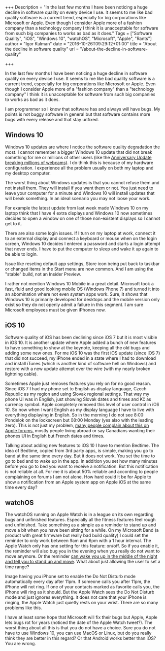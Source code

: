+++
Description = "In the last few months I have been noticing a huge decline in software quality on every device I use. It seems to me like bad quality software is a current trend, especially for big corporations like Microsoft or Apple. Even though I consider Apple more of a fashion company than a technology company I think it is unacceptable for software from such big companies to works as bad as it does."
Tags = ["Software Quality", "iOS", "Windows 10", "watchOS", "Microsoft", "Apple", "Rants"]
author = "Igor Kulman"
date = "2016-10-26T09:29:12+01:00"
title = "About the decline in software quality"
url = "/about-the-decline-in-software-quality"

+++

In the last few months I have been noticing a huge decline in software quality on every device I use. It seems to me like bad quality software is a current trend, especially for big corporations like Microsoft or Apple. Even though I consider Apple more of a "fashion company" than a "technology company" I think it is unacceptable for software from such big companies to works as bad as it does.

I am programmer so I know that software has and always will have bugs. My points is not buggy software in general but that software contains more bugs with every release and that stay unfixed.

## Windows 10

Windows 10 updates are where I notice the software quality degradation the most. I cannot remember a bigger Windows 10 update that did not break something for me or millions of other users (like the [Anniversary Update breaking millions of webcams](https://www.thurrott.com/windows/windows-10/76719/microsoft-broken-millions-webcams-windows-10-anniversary-update)). I do think this is because of my hardware configuration. I experience all the problem usually on both my laptop and my desktop computer.

<!--more-->

The worst thing about Windows updates is that you cannot refuse them and not install them. They will install if you want them or not. You just need to leave your computer for a minute and Windows 10 will install updates that will break something. In an ideal scenario you may not loose your work.

For example the latest update from last week made Windows 10 on my laptop think that I have 4 extra displays and Windows 10 now sometimes decides to open a window on one of those non-existent displays so I cannot get to it.

There are also some login issues. If I turn on my laptop at work, connect it to an external display and connect a keyboard or mouse when on the login screen, Windows 10 decides I entered a password and starts a login attempt that never ends. I have to put the computer to sleep and wake it up again to be able to login.

Issue like reseting default app settings, Store icon being put back to taskbar or changed items in the Start menu are now common. And I am using the "stable" build, not an Insider Preview.

I rather not mention Windows 10 Mobile in a great detail. Microsoft took a fast, fluid and good looking mobile OS (Windows Phone 7) and turned it into an abomination where not even system apps work. Sure, it shows that Windows 10 is primarily developed for desktops and the mobile version only exist so they do not openly admit a failure in this segment. I am sure Microsoft employees must be given iPhones now.

## iOS 10

Software quality of iOS has been declining since iOS 7 but it is most visible in iOS 10. It is another update where Apple added a bunch of new features to have something to show at the keynote, keeping all the old bugs and adding some new ones. For me iOS 10 was the first iOS update (since iOS 7) that did not succeed, my iPhone ended in a state where I had to download and install iTunes (which is another kind of software hell on Windows) and restore with a new update attempt over the wire (with my nearly broken lightning cable).

Sometimes Apple just removes features you rely on for no good reason. Since iOS 7 I had my phone set to English as display language, Czech Republic as my region and using Slovak regional settings. That way my phone UI was in English, just showing Slovak dates and times and Kč as currency symbol. Apple completely removed this level of user control in iOS 10. So now when I want English as my display language I have to live with everything displaying in English. So in the morning I do not see 8:00 Pondelok on the lockscreen but 08:00 Monday (yes also with the leading zero). This is not just my problem, [many people complain about this on Apple forums](https://discussions.apple.com/thread/7663783?start=0&tstart=0), mostly people living abroad or say Canadians wanting their phones UI in English but French dates and times.

Talking about adding new features to iOS 10 I have to mention Bedtime. The idea of Bedtime, copied from 3rd party apps, is simple, making you go to band at the same time every day. But it does not work. You set the time to go to bed and to wake up in the app. In addition you set how many minutes before you go to bed you want to receive a notification. But this notification is not reliable at all. For me it is about 50% reliable and according to people complaining on forums I am not alone. How hard could it be for Apple to show a notification from an Apple system app on Apple iOS at the same time every day?

## watchOS

The watchOS running on Apple Watch is in a league on its own regarding bugs and unfinished features. Especially all the fitness features feel rough and unfinished. Take something as a simple as a reminder to stand up and move a bit when you have been sitting for a while. On my Microsoft Band (a product with great firmware but really bad build quality) I could set the reminder to only work between 9am and 6pm with a 1 hour interval. The Apple Watch only has one setting for this feature: on/off. So if you enable it, the reminder will also bug you in the evening when you really do not want to move anymore. Or the reminder [can wake you up in the middle of the night and tell you to stand up and move](https://discussions.apple.com/thread/7538178?start=0&tstart=0). What about just allowing the user to set a time range?

Image having you iPhone set to enable the Do Not Disturb mode automatically every day after 11pm. If someone calls you after 11pm, the iPhone will not ring. If one of your contacts marked as favorite calls you, the iPhone will ring as it should. But the Apple Watch sees the Do Not Disturb mode and just ignores everything. It does not care that your iPhone is ringing, the Apple Watch just quietly rests on your wrist. There are so many problems like this.

I have at least some hope that Microsoft will fix their bugs but Apple, Apple lets bugs rot for years (noticed the date of the Apple Watch tweet?). The worst thing about all this is that you do not have a choice. Sure you do not have to use Windows 10, you can use MacOS or Linux, but do you really think they are better in this regard? Or that Android works better than iOS? You are wrong.
